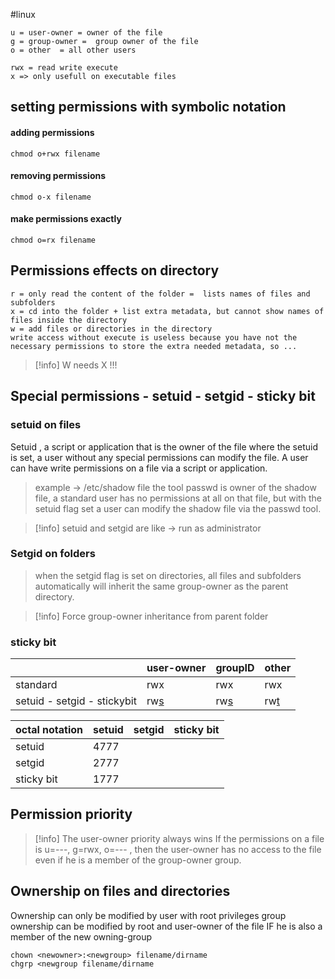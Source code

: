 #linux 

	u = user-owner = owner of the file
	g = group-owner =  group owner of the file
	o = other  = all other users

	rwx = read write execute
	x => only usefull on executable files
## setting permissions with symbolic notation
#### adding permissions
	chmod o+rwx filename
#### removing permissions
	chmod o-x filename
#### make permissions exactly
	chmod o=rx filename

## Permissions effects on directory

	r = only read the content of the folder =  lists names of files and subfolders
	x = cd into the folder + list extra metadata, but cannot show names of files inside the directory
	w = add files or directories in the directory
	write access without execute is useless because you have not the necessary permissions to store the extra needed metadata, so ...
	
> [!info] W needs X !!! 

## Special permissions - setuid - setgid - sticky bit

### setuid on files

Setuid , a script or application that is the owner of the file where the setuid is set, a user without any special permissions can modify the file.
A user can have write permissions on a file via a script or application.

> example -> /etc/shadow file
> the tool passwd is owner of the shadow file, a standard user has no permissions at all on that file, but with the setuid flag set a user can modify the shadow file via the passwd tool.

> [!info] setuid and setgid are like -> run as administrator

### Setgid on folders

> when the setgid flag is set on directories, all files and subfolders automatically will inherit the same group-owner as the parent directory.

>[!info] Force group-owner inheritance from parent folder

### sticky bit




| | user-owner | groupID | other|
|--|--|--|--|
|standard | rwx|rwx|rwx|
| setuid - setgid - stickybit |rw<u>s</u>|rw<u>s</u>|rw<u>t</u>|

| octal notation | setuid | setgid | sticky bit |
|--|--|--|--|
|setuid| 4777 | 
|setgid | 2777 | 
|sticky bit| 1777|




## Permission priority

> [!info] The user-owner priority always wins
If the permissions on a file is u=---, g=rwx, o=--- , then the user-owner has no access to the file even if he is a member of the group-owner group.

## Ownership on files and directories

Ownership can only be modified by user with root privileges
group ownership can be modified by root and user-owner of the file IF he is also a member of the new owning-group

	chown <newowner>:<newgroup> filename/dirname
	chgrp <newgroup filename/dirname

